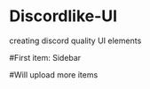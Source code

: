 # Discordlike-UI
creating discord quality UI elements


#First item: Sidebar

#Will upload more items
